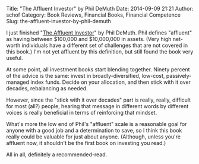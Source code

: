Title: "The Affluent Investor" by Phil DeMuth
Date: 2014-09-09 21:21
Author: schof
Category: Book Reviews, Financial Books, Financial Competence
Slug: the-affluent-investor-by-phil-demuth

I just finished "[The Affluent
Investor](http://www.amazon.com/Affluent-Investor-Phil-DeMuth-ebook/dp/B00BCK171S)"
by Phil DeMuth. Phil defines "affluent" as having between \$100,000 and
\$10,000,000 in assets. (Very high net-worth individuals have a
different set of challenges that are not covered in this book.) I'm not
yet affluent by this definition, but still found the book very useful.

At some point, all investment books start blending together. Ninety
percent of the advice is the same: invest in broadly-diversified,
low-cost, passively-managed index funds. Decide on your allocation, and
then stick with it over decades, rebalancing as needed.

However, since the "stick with it over decades" part is really, really,
difficult for most (all?) people, hearing that message in different
words by different voices is really beneficial in terms of reinforcing
that mindset.

What's more the low end of Phil's "affluent" scale is a reasonable goal
for anyone with a good job and a determination to save, so I think this
book really could be valuable for just about anyone. (Although, unless
you're affluent now, it shouldn't be the first book on investing you
read.)

All in all, definitely a recommended-read.

